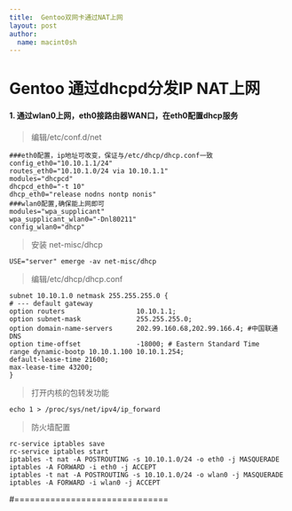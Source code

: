 ```yaml
---
title:  Gentoo双网卡通过NAT上网
layout: post
author:
  name: macint0sh
---
```


# Gentoo 通过dhcpd分发IP NAT上网

#### 1. 通过wlan0上网，eth0接路由器WAN口，在eth0配置dhcp服务
>编辑/etc/conf.d/net      

    ###eth0配置，ip地址可改变，保证与/etc/dhcp/dhcp.conf一致
    config_eth0="10.10.1.1/24"
    routes_eth0="10.10.1.0/24 via 10.10.1.1"
    modules="dhcpcd"
    dhcpcd_eth0="-t 10"
    dhcp_eth0="release nodns nontp nonis"
    ###wlan0配置,确保能上网即可   
    modules="wpa_supplicant"
    wpa_supplicant_wlan0="-Dnl80211"
    config_wlan0="dhcp"



>安装 net-misc/dhcp

    USE="server" emerge -av net-misc/dhcp

>编辑/etc/dhcp/dhcp.conf

    subnet 10.10.1.0 netmask 255.255.255.0 {
    # --- default gateway
    option routers                  10.10.1.1;
    option subnet-mask              255.255.255.0;
    option domain-name-servers      202.99.160.68,202.99.166.4; #中国联通DNS
    option time-offset              -18000; # Eastern Standard Time
    range dynamic-bootp 10.10.1.100 10.10.1.254;
    default-lease-time 21600;
    max-lease-time 43200;
    }
>打开内核的包转发功能

    echo 1 > /proc/sys/net/ipv4/ip_forward

>防火墙配置

    rc-service iptables save
    rc-service iptables start
    iptables -t nat -A POSTROUTING -s 10.10.1.0/24 -o eth0 -j MASQUERADE
    iptables -A FORWARD -i eth0 -j ACCEPT
    iptables -t nat -A POSTROUTING -s 10.10.1.0/24 -o wlan0 -j MASQUERADE
    iptables -A FORWARD -i wlan0 -j ACCEPT
#==============================
